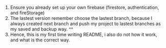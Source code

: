 1. Ensure you already set up your own firebase (firestore, authentication, and fireStorage)
2. The lastest version remember choose the lastest branch, because I always created next branch and push my project to lastest branches as my saved and backup way. ^^
3. Hence, this is my first time writing README, i also do not how it work, and what is the correct way.
